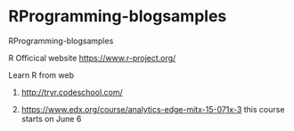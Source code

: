 # RProgramming-blogsamples
RProgramming-blogsamples

R Officical website
https://www.r-project.org/

Learn R from web

1) http://tryr.codeschool.com/

2) https://www.edx.org/course/analytics-edge-mitx-15-071x-3
	this course starts on June 6
